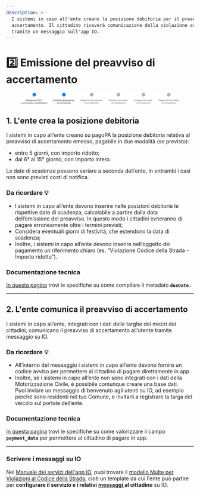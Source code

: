 ```yaml
---
description: >-
  I sistemi in capo all'ente creano la posizione debitoria per il preavviso di
  accertamento. Il cittadino riceverà comunicazione della violazione avvenuta
  tramite un messaggio sull'app IO.
---
```


# 2️⃣ Emissione del preavviso di accertamento

<figure><img src="docs/lAIZmjrusC6qV8ki9zsZ/.gitbook/assets/image (4).png" alt="Sezione 2 di 6: Emissione del preavviso di accertamento"><figcaption></figcaption></figure>

## 1. L'ente crea la posizione debitoria

I sistemi in capo all’ente creano su pagoPA la posizione debitoria relativa al preavviso di accertamento emesso, pagabile in due modalità (se previsto):&#x20;

* entro 5 giorni, con importo ridotto;&#x20;
* dal 6° al 15° giorno, con importo intero.

Le date di scadenza possono variare a seconda dell’ente, in entrambi i casi non sono previsti costi di notifica.

### Da ricordare 💡&#x20;

* I sistemi in capo all’ente devono inserire nelle posizioni debitorie le rispettive date di scadenza, calcolabile a partire dalla data dell’emissione del preavviso. In questo modo i cittadini eviteranno di pagare erroneamente oltre i termini previsti;
* Considera eventuali giorni di festività, che estendono la data di scadenza;
* Inoltre, i sistemi in capo all’ente devono inserire nell’oggetto del pagamento un riferimento chiaro (es. “Violazione Codice della Strada - Importo ridotto”).

### Documentazione tecnica

[In questa pagina](https://docs.pagopa.it/sanp/appendici/primitive#pagetpayment-1) trovi le specifiche su come compilare il metadato **`dueDate.`**

***

## 2. L'ente comunica il preavviso di accertamento

I sistemi in capo all’ente, integrati con i dati delle targhe dei mezzi dei cittadini, comunicano il preavviso di accertamento all’utente tramite messaggio su IO.

### Da ricordare 💡&#x20;

* All’interno del messaggio i sistemi in capo all’ente devono fornire un codice avviso per permettere al cittadino di pagare direttamente in app.
* Inoltre, se i sistemi in capo all’ente non sono integrati con i dati della Motorizzazione Civile, è possibile comunque creare una base dati.\
  Puoi inviare un messaggio di benvenuto agli utenti su IO, ad esempio perché sono residenti nel tuo Comune, e invitarli a registrare la targa del veicolo sul portale dell’ente.

### Documentazione tecnica

[In questa pagina](https://docs.pagopa.it/io-guida-tecnica/api-e-specifiche/api-messaggi/submit-a-message-passing-the-user-fiscal\_code-in-the-request-body#payment\_data) trovi le specifiche su come valorizzare il campo **`payment_data`** per permettere al cittadino di pagare in app.&#x20;

***

### Scrivere i messaggi su IO &#x20;

Nel [Manuale dei servizi dell'app IO](https://docs.pagopa.it/manuale-servizi), puoi trovare il [modello Multe per Violazioni al Codice della Strada](https://docs.pagopa.it/i-modelli-dei-servizi/mobilita-e-trasporti/multe-per-violazioni-al-codice-della-strada), cioè un template da cui l'ente può partire per **configurare il servizio e i relativi** [**messaggi** ](emissione-del-preavviso-di-accertamento.md#scrivere-i-messaggi-su-io)**al cittadino** su IO.&#x20;
